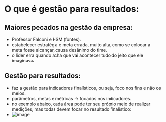 
# O que é gestão para resultados:

## Maiores pecados na gestão da empresa:
- Professor Falconi e HSM (fontes).
- estabelecer estratégia e meta errada, muito alta, como se colocar a meta fosse alcançar, causa desânimo do time.
- o líder erra quando acha que vai acontecer tudo do jeito que ele imaginava.


## Gestão para resultados:
- faz a gestão para indicadores finalísticos, ou seja, foco nos fins e não os meios.
- parâmetros, metas e métricas -> focados nos indicadores.
- no exemplo abaixo, cada área pode ter seu próprio meio de realizar medições, mas todas devem focar no resultado finalístico:
- ![image](https://user-images.githubusercontent.com/24459642/226085299-cff20ef3-3d7e-4401-8e4f-a0aab12fb085.png)
